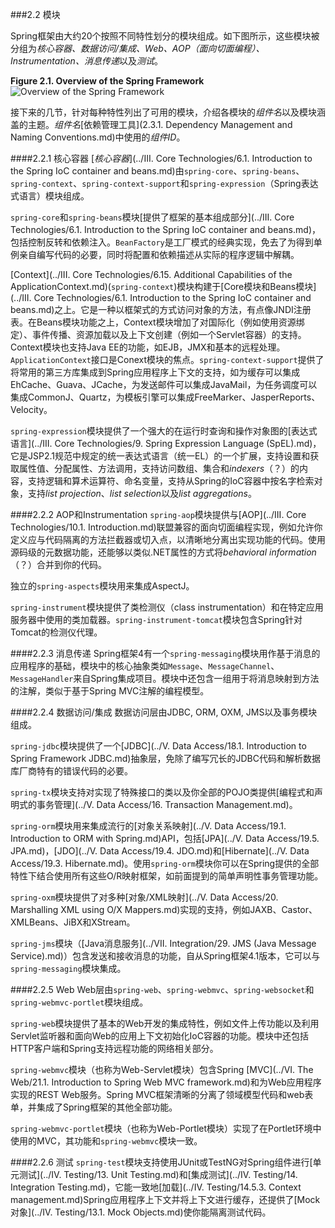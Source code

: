###2.2 模块

Spring框架由大约20个按照不同特性划分的模块组成。如下图所示，这些模块被分组为*核心容器、数据访问/集成、Web、AOP（面向切面编程）、Instrumentation、消息传递*以及*测试*。

**Figure 2.1. Overview of the Spring Framework**
![Overview of the Spring Framework](http://docs.spring.io/spring/docs/current/spring-framework-reference/htmlsingle/images/spring-overview.png)

接下来的几节，针对每种特性列出了可用的模块，介绍各模块的*组件名*以及模块涵盖的主题。*组件名*[依赖管理工具](2.3.1. Dependency Management and Naming Conventions.md)中使用的*组件ID*。

####2.2.1 核心容器
[*核心容器*](../III. Core Technologies/6.1. Introduction to the Spring IoC container and beans.md)由`spring-core`、`spring-beans`、`spring-context`、`spring-context-support`和`spring-expression`（Spring表达式语言）模块组成。

`spring-core`和`spring-beans`模块[提供了框架的基本组成部分](../III. Core Technologies/6.1. Introduction to the Spring IoC container and beans.md)，包括控制反转和依赖注入。`BeanFactory`是工厂模式的经典实现，免去了为得到单例亲自编写代码的必要，同时将配置和依赖描述从实际的程序逻辑中解耦。

[Context](../III. Core Technologies/6.15. Additional Capabilities of the ApplicationContext.md)(`spring-context`)模块构建于[Core模块和Beans模块](../III. Core Technologies/6.1. Introduction to the Spring IoC container and beans.md)之上。它是一种以框架式的方式访问对象的方法，有点像JNDI注册表。在Beans模块功能之上，Context模块增加了对国际化（例如使用资源绑定）、事件传播、资源加载以及上下文创建（例如一个Servlet容器）的支持。Context模块也支持Java EE的功能，如EJB，JMX和基本的远程处理。`ApplicationContext`接口是Conext模块的焦点。`spring-context-support`提供了将常用的第三方库集成到Spring应用程序上下文的支持，如为缓存可以集成EhCache、Guava、JCache，为发送邮件可以集成JavaMail，为任务调度可以集成CommonJ、Quartz，为模板引擎可以集成FreeMarker、JasperReports、Velocity。

`spring-expression`模块提供了一个强大的在运行时查询和操作对象图的[表达式语言](../III. Core Technologies/9. Spring Expression Language (SpEL).md)，它是JSP2.1规范中规定的统一表达式语言（统一EL）的一个扩展，支持设置和获取属性值、分配属性、方法调用，支持访问数组、集合和*indexers*（？）的内容，支持逻辑和算术运算符、命名变量，支持从Spring的IoC容器中按名字检索对象，支持*list projection*、*list selection*以及*list aggregations*。

####2.2.2 AOP和Instrumentation
`spring-aop`模块提供与[AOP](../III. Core Technologies/10.1. Introduction.md)联盟兼容的面向切面编程实现，例如允许你定义应与代码隔离的方法拦截器或切入点，以清晰地分离出实现功能的代码。使用源码级的元数据功能，还能够以类似.NET属性的方式将*behavioral information*（？）合并到你的代码。

独立的`spring-aspects`模块用来集成AspectJ。

`spring-instrument`模块提供了类检测仪（class instrumentation）和在特定应用服务器中使用的类加载器。`spring-instrument-tomcat`模块包含Spring针对Tomcat的检测仪代理。

####2.2.3 消息传递
Spring框架4有一个`spring-messaging`模块用作基于消息的应用程序的基础，模块中的核心抽象类如`Message`、`MessageChannel`、`MessageHandler`来自Spring集成项目。模块中还包含一组用于将消息映射到方法的注解，类似于基于Spring MVC注解的编程模型。

####2.2.4 数据访问/集成
数据访问层由JDBC, ORM, OXM, JMS以及事务模块组成。

`spring-jdbc`模块提供了一个[JDBC](../V. Data Access/18.1. Introduction to Spring Framework JDBC.md)抽象层，免除了编写冗长的JDBC代码和解析数据库厂商特有的错误代码的必要。

`spring-tx`模块支持对实现了特殊接口的类以及你全部的POJO类提供[编程式和声明式的事务管理](../V. Data Access/16. Transaction Management.md)。

`spring-orm`模块用来集成流行的[对象关系映射](../V. Data Access/19.1. Introduction to ORM with Spring.md)API，包括[JPA](../V. Data Access/19.5. JPA.md)，[JDO](../V. Data Access/19.4. JDO.md)和[Hibernate](../V. Data Access/19.3. Hibernate.md)。使用`spring-orm`模块你可以在Spring提供的全部特性下结合使用所有这些O/R映射框架，如前面提到的简单声明性事务管理功能。

`spring-oxm`模块提供了对多种[对象/XML映射](../V. Data Access/20. Marshalling XML using O/X Mappers.md)实现的支持，例如JAXB、Castor、XMLBeans、JiBX和XStream。

`spring-jms`模块（[Java消息服务](../VII. Integration/29. JMS (Java Message Service).md)）包含发送和接收消息的功能，自从Spring框架4.1版本，它可以与`spring-messaging`模块集成。

####2.2.5 Web
Web层由`spring-web`、`spring-webmvc`、`spring-websocket`和`spring-webmvc-portlet`模块组成。

`spring-web`模块提供了基本的Web开发的集成特性，例如文件上传功能以及利用Servlet监听器和面向Web的应用上下文初始化IoC容器的功能。模块中还包括HTTP客户端和Spring支持远程功能的网络相关部分。

`spring-webmvc`模块（也称为Web-Servlet模块）包含Spring [MVC](../VI. The Web/21.1. Introduction to Spring Web MVC framework.md)和为Web应用程序实现的REST Web服务。Spring MVC框架清晰的分离了领域模型代码和web表单，并集成了Spring框架的其他全部功能。

`spring-webmvc-portlet`模块（也称为Web-Portlet模块）实现了在Portlet环境中使用的MVC，其功能和`spring-webmvc`模块一致。

####2.2.6 测试
`spring-test`模块支持使用JUnit或TestNG对Spring组件进行[单元测试](../IV. Testing/13. Unit Testing.md)和[集成测试](../IV. Testing/14. Integration Testing.md)，它能一致地[加载](../IV. Testing/14.5.3. Context management.md)Spring应用程序上下文并将上下文进行缓存，还提供了[Mock对象](../IV. Testing/13.1. Mock Objects.md)使你能隔离测试代码。


